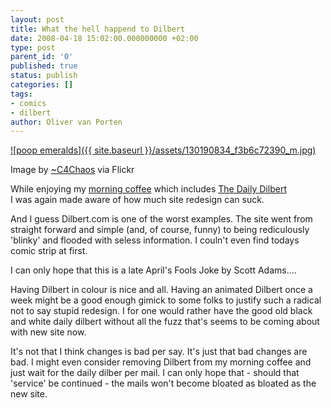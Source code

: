 ```yaml
---
layout: post
title: What the hell happend to Dilbert
date: 2008-04-18 15:02:00.000000000 +02:00
type: post
parent_id: '0'
published: true
status: publish
categories: []
tags:
- comics
- dilbert
author: Oliver van Porten
---
```

[![poop emeralds]({{ site.baseurl }}/assets/130190834_f3b6c72390_m.jpg)](http://www.flickr.com/photos/37996594423@N01/130190834)

Image by [~C4Chaos](http://www.flickr.com/photos/37996594423@N01/130190834) via Flickr

While enjoying my [morning coffee](http://www.shaneliesegang.com/projects/coffee.php) which includes [The Daily Dilbert](http://www.dilbert.com/)  
I was again made aware of how much site redesign can suck.

And I guess Dilbert.com is one of the worst examples. The site went from straight forward and simple (and, of course, funny) to being rediculously 'blinky' and flooded with seless information. I couln't even find todays comic strip at first.

I can only hope that this is a late April's Fools Joke by Scott Adams....

Having Dilbert in colour is nice and all. Having an animated Dilbert once a week might be a good enough gimick to some folks to justify such a radical not to say stupid redesign. I for one would rather have the good old black and white daily dilbert without all the fuzz that's seems to be coming about with new site now.

It's not that I think changes is bad per say. It's just that bad changes are bad. I might even consider removing Dilbert from my morning coffee and just wait for the daily dilber per mail. I can only hope that - should that 'service' be continued - the mails won't become bloated as bloated as the new site.
